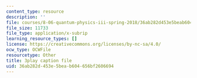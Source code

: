 ```yaml
---
content_type: resource
description: ''
file: courses/8-06-quantum-physics-iii-spring-2018/36ab282d453e5beab604656bf2606694_Tcv3_Gk1Ysg.vtt
file_size: 11733
file_type: application/x-subrip
learning_resource_types: []
license: https://creativecommons.org/licenses/by-nc-sa/4.0/
ocw_type: OCWFile
resourcetype: Other
title: 3play caption file
uid: 36ab282d-453e-5bea-b604-656bf2606694
---
```

